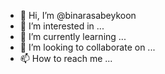 - 👋 Hi, I’m @binarasabeykoon
- 👀 I’m interested in ...
- 🌱 I’m currently learning ...
- 💞️ I’m looking to collaborate on ...
- 📫 How to reach me ...

<!---
binarasabeykoon/binarasabeykoon is a ✨ special ✨ repository because its `README.md` (this file) appears on your GitHub profile.
You can click the Preview link to take a look at your changes.
--->
